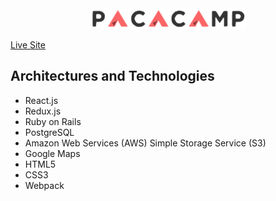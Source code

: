 <div align="center">
  <img width="250px" src="app/assets/images/pacacamp.png" >
</div>

<a href="http://pacacamp.herokuapp.com/#/">Live Site</a>

## Architectures and Technologies
- React.js
- Redux.js
- Ruby on Rails
- PostgreSQL
- Amazon Web Services (AWS) Simple Storage Service (S3)
- Google Maps
- HTML5
- CSS3
- Webpack 